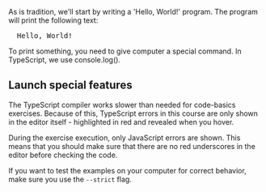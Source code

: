 
As is tradition, we'll start by writing a 'Hello, World!' program. The program will print the following text:

<pre class='hexlet-basics-output'>
  Hello, World!
</pre>

To print something, you need to give computer a special command. In TypeScript, we use console.log().

## Launch special features

The TypeScript compiler works slower than needed for code-basics exercises. Because of this, TypeScript errors in this course are only shown in the editor itself - highlighted in red and revealed when you hover.

During the exercise execution, only JavaScript errors are shown. This means that you should make sure that there are no red underscores in the editor before checking the code.

If you want to test the examples on your computer for correct behavior, make sure you use the `--strict` flag.
